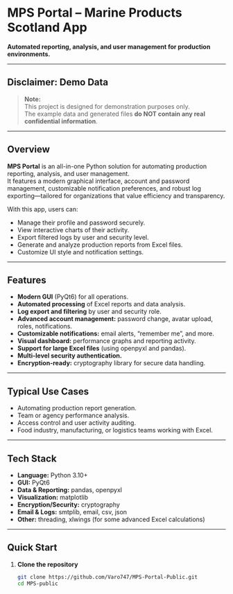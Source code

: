 # MPS Portal – Marine Products Scotland App

**Automated reporting, analysis, and user management for production environments.**

---

## Disclaimer: Demo Data

> **Note:**  
> This project is designed for demonstration purposes only.  
> The example data and generated files **do NOT contain any real confidential information**.

---

## Overview

**MPS Portal** is an all-in-one Python solution for automating production reporting, analysis, and user management.  
It features a modern graphical interface, account and password management, customizable notification preferences, and robust log exporting—tailored for organizations that value efficiency and transparency.

With this app, users can:
- Manage their profile and password securely.
- View interactive charts of their activity.
- Export filtered logs by user and security level.
- Generate and analyze production reports from Excel files.
- Customize UI style and notification settings.

---

## Features

- **Modern GUI** (PyQt6) for all operations.
- **Automated processing** of Excel reports and data analysis.
- **Log export and filtering** by user and security role.
- **Advanced account management:** password change, avatar upload, roles, notifications.
- **Customizable notifications:** email alerts, “remember me”, and more.
- **Visual dashboard:** performance graphs and reporting activity.
- **Support for large Excel files** (using openpyxl and pandas).
- **Multi-level security authentication.**
- **Encryption-ready:** cryptography library for secure data handling.

---

## Typical Use Cases

- Automating production report generation.
- Team or agency performance analysis.
- Access control and user activity auditing.
- Food industry, manufacturing, or logistics teams working with Excel.

---

## Tech Stack

- **Language:** Python 3.10+
- **GUI:** PyQt6
- **Data & Reporting:** pandas, openpyxl
- **Visualization:** matplotlib
- **Encryption/Security:** cryptography
- **Email & Logs:** smtplib, email, csv, json
- **Other:** threading, xlwings (for some advanced Excel calculations)

---

## Quick Start

1. **Clone the repository**
   ```bash
   git clone https://github.com/Varo747/MPS-Portal-Public.git
   cd MPS-public
